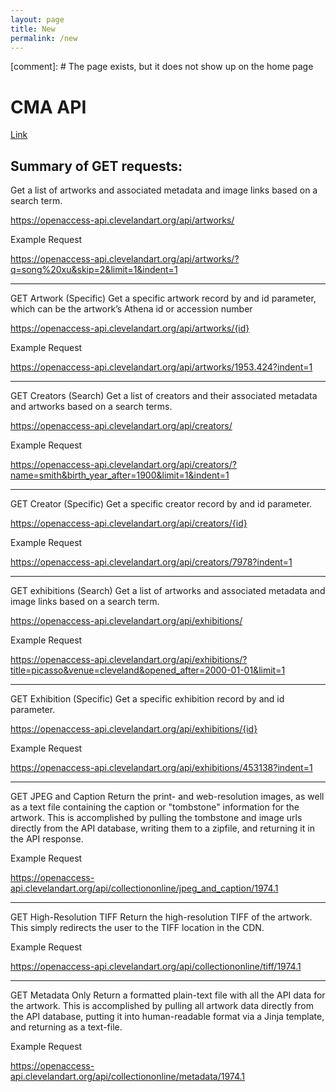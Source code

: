 ```yaml
---
layout: page
title: New
permalink: /new
---
```


[comment]: # The page exists, but it does not show up on the home page

# CMA API

[Link](https://openaccess-api.clevelandart.org/)

## Summary of GET requests:

Get a list of artworks and associated metadata and image links based on a search term.

https://openaccess-api.clevelandart.org/api/artworks/
  
Example Request

https://openaccess-api.clevelandart.org/api/artworks/?q=song%20xu&skip=2&limit=1&indent=1

___

GET Artwork (Specific)
Get a specific artwork record by and id parameter, which can be the artwork’s Athena id or accession number

https://openaccess-api.clevelandart.org/api/artworks/{id}

Example Request

https://openaccess-api.clevelandart.org/api/artworks/1953.424?indent=1

___

GET Creators (Search)
Get a list of creators and their associated metadata and artworks based on a search terms.

https://openaccess-api.clevelandart.org/api/creators/

Example Request

https://openaccess-api.clevelandart.org/api/creators/?name=smith&birth_year_after=1900&limit=1&indent=1

___

GET Creator (Specific)
Get a specific creator record by and id parameter.

https://openaccess-api.clevelandart.org/api/creators/{id}

Example Request

https://openaccess-api.clevelandart.org/api/creators/7978?indent=1

___

GET exhibitions (Search)
Get a list of artworks and associated metadata and image links based on a search term.

https://openaccess-api.clevelandart.org/api/exhibitions/

Example Request

https://openaccess-api.clevelandart.org/api/exhibitions/?title=picasso&venue=cleveland&opened_after=2000-01-01&limit=1

___

GET Exhibition (Specific)
Get a specific exhibition record by and id parameter.

https://openaccess-api.clevelandart.org/api/exhibitions/{id}

Example Request

https://openaccess-api.clevelandart.org/api/exhibitions/453138?indent=1

___

GET JPEG and Caption
Return the print- and web-resolution images, as well as a text file containing the caption or "tombstone" information for the artwork. This is accomplished by pulling the tombstone and image urls directly from the API database, writing them to a zipfile, and returning it in the API response.

Example Request

https://openaccess-api.clevelandart.org/api/collectiononline/jpeg_and_caption/1974.1

___

GET High-Resolution TIFF
Return the high-resolution TIFF of the artwork. This simply redirects the user to the TIFF location in the CDN.

Example Request

https://openaccess-api.clevelandart.org/api/collectiononline/tiff/1974.1

___

GET Metadata Only
Return a formatted plain-text file with all the API data for the artwork. This is accomplished by pulling all artwork data directly from the API database, putting it into human-readable format via a Jinja template, and returning as a text-file.

Example Request

https://openaccess-api.clevelandart.org/api/collectiononline/metadata/1974.1